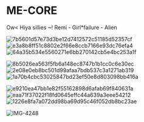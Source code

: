 # ME-CORE
Ow&lt;
Hiya sillies ~!
Remi - Girl*failure - Alien

![7b5601d57e73d3be12d7412572c51185d52357cf](https://github.com/user-attachments/assets/18febdcd-48fb-41b8-a423-f1054a559d4f) ![e3a8b8ff51c8802e2f66e8ccb7166e93dc76efa4](https://github.com/user-attachments/assets/26963837-7391-48e3-9ae0-cdba36807688)![64a35b534e5560271e6bb270142cb5e4bc253a1f](https://github.com/user-attachments/assets/b6641aab-22a4-49c2-9917-52e755ec53c1) 

![8b5026ea563f5fb6a148ec8747b1b1cc0c6e30ec](https://github.com/user-attachments/assets/0cb838eb-9a69-4255-9761-a39d62b4a1f4) ![2e08e0eb8bc501d99afaa7bdb537c3a1271ab319](https://github.com/user-attachments/assets/d5ec1814-1552-48ee-99e3-602ee02d1e42) ![1a70b4cbc53025847bd23ef50e8d803098bb416a](https://github.com/user-attachments/assets/eace10ae-cf99-4b05-90ef-9e958ae37885)


![e9210ea47bb1e82f55162898d6afab69f840631a](https://github.com/user-attachments/assets/e67a1e1c-4607-4d7e-97eb-292ee96c500a) ![eaa71f37022f18fd0645effc44a639a3eee54212](https://github.com/user-attachments/assets/91e3d077-5753-43ce-9888-045fcdbdd41e) ![1226e8fa7a072dd98ba69d95c46f052db8bc23ae](https://github.com/user-attachments/assets/e4e17fbc-a68e-446b-a716-dae15b8a171a)




![IMG-4248](https://github.com/user-attachments/assets/962b78cf-3d30-4af9-8c3b-63b8724025a2)



